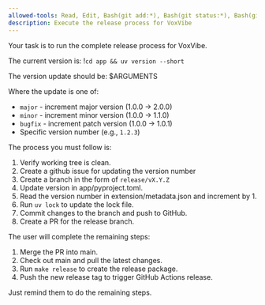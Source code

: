 ```yaml
---
allowed-tools: Read, Edit, Bash(git add:*), Bash(git status:*), Bash(git commit:*), Bash(git checkout:*), Bash(git push:*), Bash(gh issue create:*), Bash(gh pr create:*), Bash(uv version --short)
description: Execute the release process for VoxVibe
---
```


Your task is to run the complete release process for VoxVibe.

The current version is: !`cd app && uv version --short`

The version update should be: $ARGUMENTS

Where the update is one of:
- `major` - increment major version (1.0.0 → 2.0.0)
- `minor` - increment minor version (1.0.0 → 1.1.0) 
- `bugfix` - increment patch version (1.0.0 → 1.0.1)
- Specific version number (e.g., `1.2.3`)

The process you must follow is:
1. Verify working tree is clean.
2. Create a github issue for updating the version number
3. Create a branch in the form of `release/vX.Y.Z`
4. Update version in app/pyproject.toml.
5. Read the version number in extension/metadata.json and increment by 1.
6. Run `uv lock` to update the lock file.
7. Commit changes to the branch and push to GitHub.
8. Create a PR for the release branch.

The user will complete the remaining steps:
1. Merge the PR into main.
2. Check out main and pull the latest changes.
3. Run `make release` to create the release package.
4. Push the new release tag to trigger GitHub Actions release.

Just remind them to do the remaining steps.
